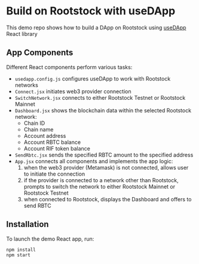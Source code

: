 # Build on Rootstock with useDApp

This demo repo shows how to build a DApp on Rootstock using [useDApp](https://usedapp.io/) React library

## App Components
Different React components perform various tasks:
- `usedapp.config.js` configures useDApp to work with Rootstock networks
- `Connect.jsx` initiates web3 provider connection
- `SwitchNetwork.jsx` connects to either Rootstock Testnet or Rootstock Mainnet
- `Dashboard.jsx` shows the blockchain data within the selected Rootstock network:
  - Chain ID
  - Chain name
  - Account address
  - Account RBTC balance
  - Account RIF token balance
- `SendRbtc.jsx` sends the specified RBTC amount to the specified address
- `App.jsx` connects all components and implements the app logic:
  1. when the web3 provider (Metamask) is not connected, allows user to initiate the connection
  2. if the provider is connected to a network other than Rootstock, prompts to switch the network to either Rootstock Mainnet or Rootstock Testnet
  3. when connected to Rootstock, displays the Dashboard and offers to send RBTC

## Installation
To launch the demo React app, run:
```shell
npm install
npm start
```